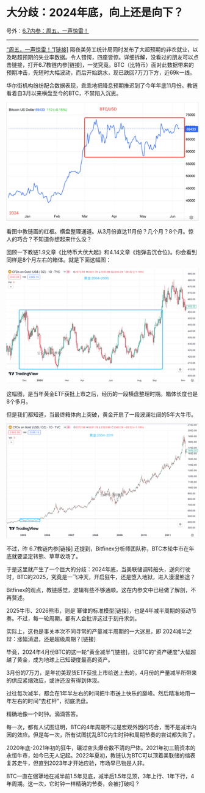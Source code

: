 # 大分歧：2024年底，向上还是向下？

号外：[6.7内参：周五，一声惊雷！](http://rd.liujiaolian.com/i/20240607)

* * *

[“周五，一声惊雷！”[链接]](http://rd.liujiaolian.com/i/20240607) 隔夜美劳工统计局同时发布了大超预期的非农就业，以及略超预期的失业率数据。令人错愕，四座皆惊。详细拆解，没看过的朋友可以点击链接，打开6.7教链内参[链接]，一览究竟。BTC（比特币）面对此数据带来的预期冲击，先短时大幅波动，而后开始跳水，现已跌回7万刀下方，近69k一线。

华尔街机构纷纷配合数据表现，乖乖地把降息预期推迟到了今年年底11月份。教链看着自3月以来横盘至今的BTC，不禁陷入沉思。

![](2024-06-08-A01.png)

看图中教链画的红框。横盘整理通道。从3月份直达11月份？几个月？8个月。惊人的巧合？不知道你想起来什么没？

回顾一下教链1.9文章《比特币大伏大起》和4.14文章《炮弹击沉仓位》。你会看到同样是8个月左右的箱体。就是下面这幅图：

![](2024-06-08-A02.png)

这幅图，是当年黄金ETF获批上市之后，经历的一段横盘整理时期。箱体长度也是8个多月。

但是我们都知道，当最终箱体向上突破，黄金开启了一段波澜壮阔的5年大牛市。

![](2024-06-08-A03.png)

不过，昨 6.7教链内参[链接] 还提到，Bitfinex分析师团队称，BTC本轮牛市在年底就要坚定转熊、草草收场了。

于是这里就产生了一个巨大的分歧：2024年底，当美联储调转船头，逆向行驶时，BTC的2025，究竟是一飞冲天，开启狂牛，还是堕入地狱，进入漫漫熊途？

Bitfinex的观点，教链感觉，逻辑有些不够通顺。这在内参文中已经做了解剖，不再赘述。

2025牛市、2026熊市，则是 幂律的标准模型[链接]，也是4年减半周期的驱动节奏。不过，每一轮周期，都有人会批评这过于刻舟求剑。

实际上，这也是事关本次不同寻常的产量减半周期的一大迷思，即 2024减半之辩：涨幅消退，还是超级周期？[链接]

毕竟，2024年4月份BTC的这一轮“黄金减半”[链接]，让BTC的“资产硬度”大幅超越了黄金，成为地球上已知硬度最高的资产。

3月份的7万刀，是年初美现货ETF获批上市给送上去的。4月份的产量减半所带来的供应紧缩效应，或许还没有得到体现。

过往每次减半，都会在1年半左右的时间把牛市送上快乐的巅峰。然后精准地用一年左右的时间“去杠杆”，彻底洗盘。

精确地像一个时钟。滴滴答答。

每一次，都有人试图证明，BTC的4年周期不过是宏观外因的巧合，而不是减半内因的效应。但是每一次，所有试图扰乱BTC内生时钟和周期节奏的尝试都失败了。

2020年底-2021年初的狂牛，碾过空头爆仓数不清的尸体。2021年初三箭资本的永恒牛市，如今已无人记起。2022年夏初，教链认为BTC可以顶着美联储的缩表复苏走牛，但直到2023年才开始应验，市场早已物是人非。

BTC一直在倔犟地在减半前1.5年见底，减半后1.5年见顶，3年上行、1年下行，4年周期。这一次，它时钟一样精确的节奏，会被打破吗？
